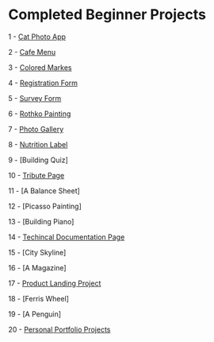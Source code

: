
# Completed Beginner Projects 
1 - [Cat Photo App](https://github.com/ibrahimbayburtlu/Web-projects/tree/master/Cat%20App)

2 - [Cafe Menu](https://github.com/ibrahimbayburtlu/Web-projects/tree/master/Cafe%20Menu)

3 - [Colored Markes](https://github.com/ibrahimbayburtlu/Web-projects/tree/master/Colored%20Markers)

4 - [Registration Form](https://github.com/ibrahimbayburtlu/Web-projects/tree/master/Registration%20Form)

5 - [Survey Form](https://github.com/ibrahimbayburtlu/Web-projects/tree/master/Survey%20Form)

6 - [Rothko Painting](https://github.com/ibrahimbayburtlu/Web-projects/tree/master/Rothko%20Painting)

7 - [Photo Gallery](https://github.com/ibrahimbayburtlu/Web-projects/tree/master/Photo%20Gallery)

8 - [Nutrition Label](https://github.com/ibrahimbayburtlu/Web-projects/tree/master/Nutrition%20Page)

9 - [Building Quiz] 

10 - [Tribute Page](https://github.com/ibrahimbayburtlu/Web-projects/tree/master/Tribute%20Page)

11 - [A Balance Sheet]

12 - [Picasso Painting]

13 - [Building Piano]

14 - [Techincal Documentation Page](https://github.com/ibrahimbayburtlu/Web-projects/tree/master/Techincal%20Documentation%20Page)

15 - [City Skyline]

16 - [A Magazine]

17 - [Product Landing Project](https://github.com/ibrahimbayburtlu/Web-projects/tree/master/Product%20Landing%20Project)

18 - [Ferris Wheel]

19 - [A Penguin]

20 - [Personal Portfolio Projects](https://github.com/ibrahimbayburtlu/Web-projects/tree/master/Personal%20Portfolio%20Webpage)



